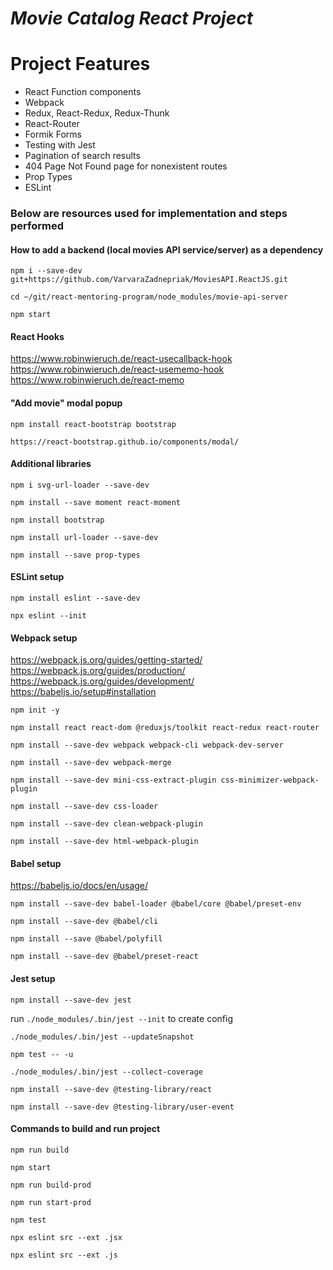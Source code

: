 # _Movie Catalog React Project_

# Project Features

- React Function components
- Webpack
- Redux, React-Redux, Redux-Thunk
- React-Router
- Formik Forms
- Testing with Jest
- Pagination of search results
- 404 Page Not Found page for nonexistent routes
- Prop Types
- ESLint

### Below are resources used for implementation and steps performed

#### How to add a backend (local movies API service/server) as a dependency

`npm i --save-dev git+https://github.com/VarvaraZadnepriak/MoviesAPI.ReactJS.git`

`cd ~/git/react-mentoring-program/node_modules/movie-api-server`

`npm start`

#### React Hooks

https://www.robinwieruch.de/react-usecallback-hook
https://www.robinwieruch.de/react-usememo-hook
https://www.robinwieruch.de/react-memo

#### "Add movie" modal popup

`npm install react-bootstrap bootstrap`

`https://react-bootstrap.github.io/components/modal/`

#### Additional libraries

`npm i svg-url-loader --save-dev`

`npm install --save moment react-moment`

`npm install bootstrap`

`npm install url-loader --save-dev`

`npm install --save prop-types`

#### ESLint setup

`npm install eslint --save-dev`

`npx eslint --init`

#### Webpack setup

https://webpack.js.org/guides/getting-started/
https://webpack.js.org/guides/production/
https://webpack.js.org/guides/development/
https://babeljs.io/setup#installation

`npm init -y`

`npm install react react-dom @reduxjs/toolkit react-redux react-router`

`npm install --save-dev webpack webpack-cli webpack-dev-server`

`npm install --save-dev webpack-merge`

`npm install --save-dev mini-css-extract-plugin css-minimizer-webpack-plugin`

`npm install --save-dev css-loader`

`npm install --save-dev clean-webpack-plugin`

`npm install --save-dev html-webpack-plugin`

#### Babel setup

https://babeljs.io/docs/en/usage/

`npm install --save-dev babel-loader @babel/core @babel/preset-env`

`npm install --save-dev @babel/cli`

`npm install --save @babel/polyfill`

`npm install --save-dev @babel/preset-react`

#### Jest setup

`npm install --save-dev jest`

run `./node_modules/.bin/jest --init` to create config

`./node_modules/.bin/jest --updateSnapshot`

`npm test -- -u`

`./node_modules/.bin/jest --collect-coverage`

`npm install --save-dev @testing-library/react`

`npm install --save-dev @testing-library/user-event`

#### Commands to build and run project

`npm run build`

`npm start`

`npm run build-prod`

`npm run start-prod`

`npm test`

`npx eslint src --ext .jsx`

`npx eslint src --ext .js`
